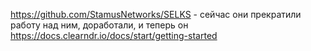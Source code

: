 https://github.com/StamusNetworks/SELKS - сейчас они прекратили работу над ним, доработали, и теперь он https://docs.clearndr.io/docs/start/getting-started